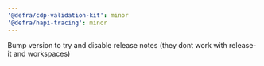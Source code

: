 ```yaml
---
'@defra/cdp-validation-kit': minor
'@defra/hapi-tracing': minor
---
```


Bump version to try and disable release notes (they dont work with release-it and workspaces)
